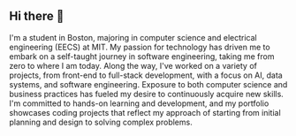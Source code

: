## Hi there 👋

<!--
**jimixoso/jimixoso** is a ✨ _special_ ✨ repository because its `README.md` (this file) appears on your GitHub profile.

Here are some ideas to get you started:

- 🔭 I’m currently working on ...
- 🌱 I’m currently learning ...
- 👯 I’m looking to collaborate on ...
- 🤔 I’m looking for help with ...
- 💬 Ask me about ...
- 📫 How to reach me: ...
- 😄 Pronouns: ...
- ⚡ Fun fact: ...
-->
I'm a student in Boston, majoring in computer science and electrical engineering (EECS) at MIT. My passion for technology has driven me to embark on a self-taught journey in software engineering, taking me from zero to where I am today. Along the way, I've worked on a variety of projects, from front-end to full-stack development, with a focus on AI, data systems, and software engineering. Exposure to both computer science and business practices has fueled my desire to continuously acquire new skills. I'm committed to hands-on learning and development, and my portfolio showcases coding projects that reflect my approach of starting from initial planning and design to solving complex problems.
